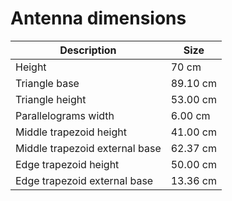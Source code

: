 # Antenna dimensions
| Description                    | Size     |
|--------------------------------|----------|
| Height                         | 70 cm    |
| Triangle base                  | 89.10 cm |
| Triangle height                | 53.00 cm |
| Parallelograms width           | 6.00 cm  |
| Middle trapezoid height        | 41.00 cm |
| Middle trapezoid external base | 62.37 cm |
| Edge trapezoid height          | 50.00 cm |
| Edge trapezoid external base   | 13.36 cm |
